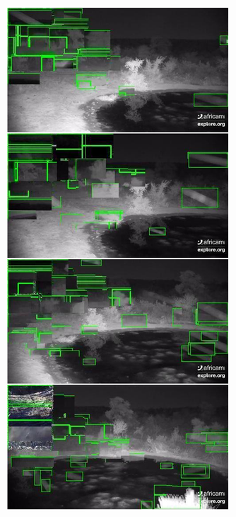 ![20200701-231815-234820](in/20200701/20200701-231815-234820_0_.jpg)
![20200701-234825-000000](in/20200701/20200701-234825-000000_0_.jpg)
![20200702-000005-003010](in/20200702/20200702-000005-003010_0_.jpg)
![20200702-003015-010020](in/20200702/20200702-003015-010020_0_.jpg)
